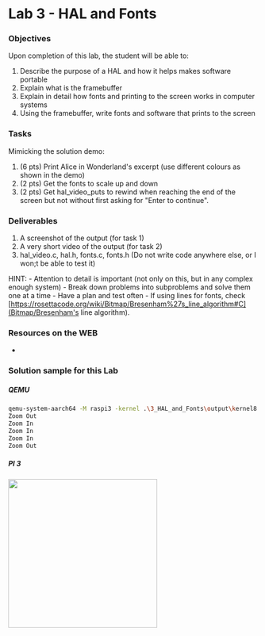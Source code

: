 # Lab 3 - HAL and Fonts

### Objectives
Upon completion of this lab, the student will be able to:

1. Describe the purpose of a HAL and how it helps makes software portable
2. Explain what is the framebuffer
3. Explain in detail how fonts and printing to the screen works in computer systems
4. Using the framebuffer, write fonts and software that prints to the screen

### Tasks
Mimicking the solution demo:
1. (6 pts) Print Alice in Wonderland's excerpt (use different colours as shown in the demo)
2. (2 pts) Get the fonts to scale up and down  
3. (2 pts) Get hal_video_puts to rewind when reaching the end of the screen
           but not without first asking for "Enter to continue".

### Deliverables
1. A screenshot of the output (for task 1)
2. A very short video of the output (for task 2)
3. hal_video.c, hal.h, fonts.c, fonts.h
(Do not write code anywhere else, or I won;t be able to test it)

HINT:
    - Attention to detail is important (not only on this, but in any complex enough system)
    - Break down problems into subproblems and solve them one at a time
    - Have a plan and test often
    - If using lines for fonts, check [https://rosettacode.org/wiki/Bitmap/Bresenham%27s_line_algorithm#C](Bitmap/Bresenham's line algorithm).


### Resources on the WEB
-


### Solution sample for this Lab
##### QEMU
```bash
qemu-system-aarch64 -M raspi3 -kernel .\3_HAL_and_Fonts\output\kernel8.img -serial stdio -serial null            
Zoom Out
Zoom In
Zoom In
Zoom In
Zoom Out
```
##### PI 3
  <img src="https://github.com/rromanotero/os_labs/blob/master/3_HAL_and_Fonts/images/lab_solution.jpg" width="300"/>
